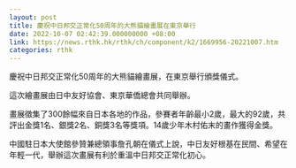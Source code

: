 ```yaml
---
layout: post
title: 慶祝中日邦交正常化50周年的大熊貓繪畫展在東京舉行
date: 2022-10-07 02:42:39.000000000 +08:00
link: https://news.rthk.hk/rthk/ch/component/k2/1669956-20221007.htm
categories: rthk
---
```


慶祝中日邦交正常化50周年的大熊貓繪畫展，在東京舉行頒獎儀式。

這次繪畫展由日中友好協會、東京華僑總會共同舉辦。

畫展徵集了300餘幅來自日本各地的作品，參賽者年齡最小2歲，最大的92歲，共評出金獎1名、銀獎2名、銅獎3名等獎項。14歲少年木村佑末的畫作獲得金獎。

中國駐日本大使館參贊兼總領事詹孔朝在儀式上說，中日友好根基在民間、希望在年輕一代，舉辦這次畫展有利於重溫中日邦交正常化初心。
